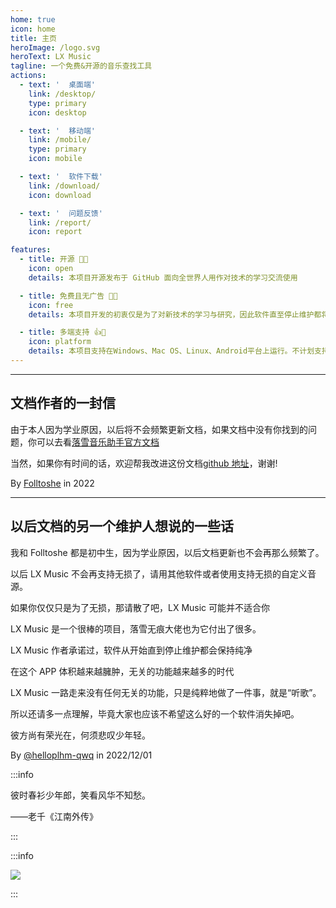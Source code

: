 ```yaml
---
home: true
icon: home
title: 主页
heroImage: /logo.svg
heroText: LX Music
tagline: 一个免费&开源的音乐查找工具
actions:
  - text: '  桌面端'
    link: /desktop/
    type: primary
    icon: desktop

  - text: '  移动端'
    link: /mobile/
    type: primary
    icon: mobile

  - text: '  软件下载'
    link: /download/
    icon: download

  - text: '  问题反馈'
    link: /report/
    icon: report

features:
  - title: 开源 🌹💕
    icon: open
    details: 本项目开源发布于 GitHub 面向全世界人用作对技术的学习交流使用

  - title: 免费且无广告 🤔😉
    icon: free
    details: 本项目开发的初衷仅是为了对新技术的学习与研究，因此软件直至停止维护都将会一直保持纯净

  - title: 多端支持 👍👀
    icon: platform
    details: 本项目支持在Windows、Mac OS、Linux、Android平台上运行。不计划支持IOS
---
```


---

## 文档作者的一封信

由于本人因为学业原因，以后将不会频繁更新文档，如果文档中没有你找到的问题，你可以去看[落雪音乐助手官方文档](https://lxmusic.toside.cn)

当然，如果你有时间的话，欢迎帮我改进这份文档[github 地址](https://github.com/Folltoshe/lx-music-docs)，谢谢!

By [Folltoshe](https://github.com/Folltoshe) in 2022

---

## 以后文档的另一个维护人想说的一些话

我和 Folltoshe 都是初中生，因为学业原因，以后文档更新也不会再那么频繁了。

以后 LX Music 不会再支持无损了，请用其他软件或者使用支持无损的自定义音源。

如果你仅仅只是为了无损，那请散了吧，LX Music 可能并不适合你

LX Music 是一个很棒的项目，落雪无痕大佬也为它付出了很多。

LX Music 作者承诺过，软件从开始直到停止维护都会保持纯净

在这个 APP 体积越来越臃肿，无关的功能越来越多的时代

LX Music 一路走来没有任何无关的功能，只是纯粹地做了一件事，就是“听歌”。

所以还请多一点理解，毕竟大家也应该不希望这么好的一个软件消失掉吧。

彼方尚有荣光在，何须悲叹少年轻。

By [@helloplhm-qwq](https://github.com/helloplhm-qwq) in 2022/12/01

:::info

彼时春衫少年郎，笑看风华不知愁。

——老千《江南外传》

:::

:::info

![](https://v2.jinrishici.com/one.svg)

:::
